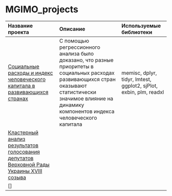 # MGIMO_projects
| **Название проекта**  | **Описание**           | **Используемые библиотеки** |
| :-------------------- | :--------------------- |:----------------------------|
|[Социальные расходы и индекс человеческого капитала в развивающихся странах]()|С помощью регрессионного анализа было доказано, что разные приоритеты в социальных расходах развивающихся стран оказывают статистически значимое влияние на динамику компонентов индекса человеческого капитала| memisc, dplyr, tidyr, lmtest, ggplot2, sjPlot, exbin, plm, readxl
|[Кластерный анализ результатов голосования депутатов Верховной Рады Украины XVIII созыва]()||
|[]||
